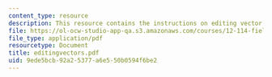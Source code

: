 ```yaml
---
content_type: resource
description: This resource contains the instructions on editing vector data.
file: https://ol-ocw-studio-app-qa.s3.amazonaws.com/courses/12-114-field-geology-i-fall-2005/9ede5bcb92a25377a6e550b0594f6be2_editingvectors.pdf
file_type: application/pdf
resourcetype: Document
title: editingvectors.pdf
uid: 9ede5bcb-92a2-5377-a6e5-50b0594f6be2
---
```


